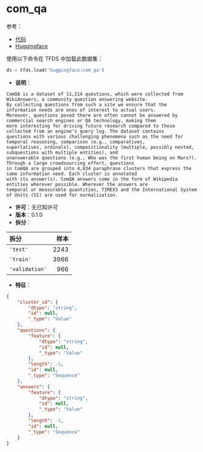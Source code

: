 # com_qa

参考：

- [代码](https://github.com/huggingface/datasets/blob/master/datasets/com_qa)
- [Huggingface](https://huggingface.co/datasets/com_qa)

使用以下命令在 TFDS 中加载此数据集：

```python
ds = tfds.load('huggingface:com_qa')
```

- **说明**：

```
ComQA is a dataset of 11,214 questions, which were collected from WikiAnswers, a community question answering website.
By collecting questions from such a site we ensure that the information needs are ones of interest to actual users.
Moreover, questions posed there are often cannot be answered by commercial search engines or QA technology, making them
more interesting for driving future research compared to those collected from an engine's query log. The dataset contains
questions with various challenging phenomena such as the need for temporal reasoning, comparison (e.g., comparatives,
superlatives, ordinals), compositionality (multiple, possibly nested, subquestions with multiple entities), and
unanswerable questions (e.g., Who was the first human being on Mars?). Through a large crowdsourcing effort, questions
in ComQA are grouped into 4,834 paraphrase clusters that express the same information need. Each cluster is annotated
with its answer(s). ComQA answers come in the form of Wikipedia entities wherever possible. Wherever the answers are
temporal or measurable quantities, TIMEX3 and the International System of Units (SI) are used for normalization.
```

- **许可**：无已知许可
- **版本**：0.1.0
- **拆分**：

拆分 | 样本
:-- | --:
`'test'` | 2243
`'train'` | 3966
`'validation'` | 966

- **特征**：

```json
{
    "cluster_id": {
        "dtype": "string",
        "id": null,
        "_type": "Value"
    },
    "questions": {
        "feature": {
            "dtype": "string",
            "id": null,
            "_type": "Value"
        },
        "length": -1,
        "id": null,
        "_type": "Sequence"
    },
    "answers": {
        "feature": {
            "dtype": "string",
            "id": null,
            "_type": "Value"
        },
        "length": -1,
        "id": null,
        "_type": "Sequence"
    }
}
```
